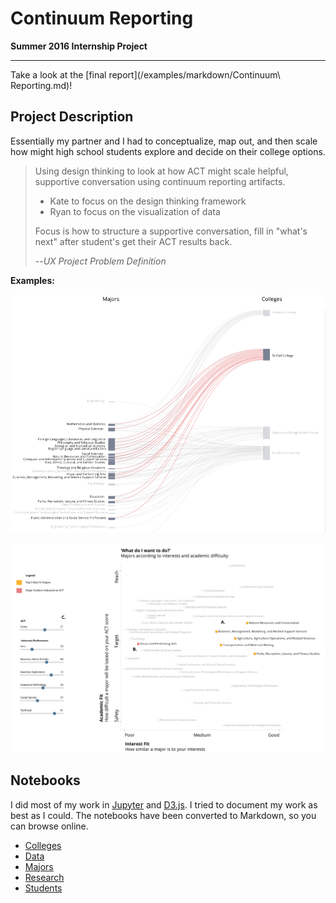 # Continuum Reporting

**Summer 2016 Internship Project**  

----

Take a look at the [final report](/examples/markdown/Continuum\ Reporting.md)!

## Project Description

Essentially my partner and I had to conceptualize, map out, and then scale how might high school students explore and decide on their college options.

> Using design thinking to look at how ACT might scale helpful, supportive conversation  using continuum reporting artifacts.
> - Kate to focus on the design thinking framework
> - Ryan to focus on the visualization of data
>
> Focus is how to structure a supportive conversation, fill in "what's next" after student's get their ACT results back.
>
> --<cite>UX Project Problem Definition</cite>

**Examples:**  

![Example: Colleges & Majors](/examples/sankey-colleges/sankey-college.png)

![Example: Major Interest & Challenge Prototype](/examples/major-map/scatter-example.png)


## Notebooks

I did most of my work in [Jupyter](http://jupyter.org/) and [D3.js](https://d3js.org/). I tried to document my work as best as I could. The notebooks have been converted to Markdown, so you can browse online.
  - [Colleges](/examples/markdown/colleges.md)
  - [Data](/examples/markdown/data.md)
  - [Majors](/examples/markdown/majors.md)
  - [Research](/examples/markdown/research.md)
  - [Students](/examples/markdown/students.md)
